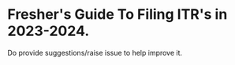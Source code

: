 # Fresher's Guide To Filing ITR's in 2023-2024.
Do provide suggestions/raise issue to help improve it.
